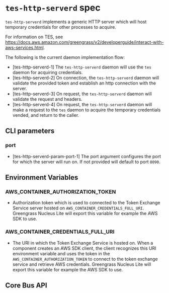 # `tes-http-serverd` spec

`tes-http-serverd` implements a generic HTTP server which will host temporary
credentials for other processes to acquire.

For information on TES, see
<https://docs.aws.amazon.com/greengrass/v2/developerguide/interact-with-aws-services.html>.

The following is the current daemon implementation flow:

- [tes-http-serverd-1] The `tes-http-serverd` daemon will use the `tes` daemon
  for acquiring credentials.
- [tes-http-serverd-2] On connection, the `tes-http-serverd` daemon will
  validate the provided token and establish an http connection with the server.
- [tes-http-serverd-3] On request, the `tes-http-serverd` daemon will validate
  the request and headers.
- [tes-http-serverd-4] On request, the `tes-http-serverd` daemon will make a
  request to the `tes` daemon to acquire the temporary credentials vended, and
  return to the caller.

## CLI parameters

### port

- [tes-http-serverd-param-port-1] The port argument configures the port for
  which the server will run on. If not provided will default to port `8090`.

## Environment Variables

### AWS_CONTAINER_AUTHORIZATION_TOKEN

- Authorization token which is used to connected to the Token Exchange Service
  server hosted on `AWS_CONTAINER_CREDENTIALS_FULL_URI`. Greengrass Nucleus Lite
  will export this variable for example the AWS SDK to use.

### AWS_CONTAINER_CREDENTIALS_FULL_URI

- The URI in which the Token Exchange Service is hosted on. When a component
  creates an AWS SDK client, the client recognizes this URI environment variable
  and uses the token in the `AWS_CONTAINER_AUTHORIZATION_TOKEN` to connect to
  the token exchange service and retrieve AWS credentials. Greengrass Nucleus
  Lite will export this variable for example the AWS SDK to use.

## Core Bus API
